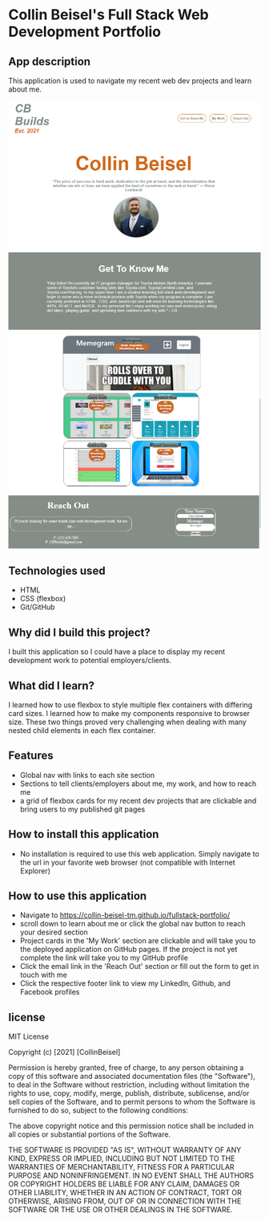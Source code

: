 # Collin Beisel's Full Stack Web Development Portfolio

## App description
This application is used to navigate my recent web dev projects and learn about me.

![Image of the top nav and hero section](https://github.com/collin-beisel-tm/fullstack-portfolio/blob/main/assets/Images/readme-screenshot1.PNG
)
![Image of the My Work section](https://github.com/collin-beisel-tm/fullstack-portfolio/blob/main/assets/Images/readme-screenshot-2.PNG
)
## Technologies used
- HTML
- CSS (flexbox)
- Git/GitHub

## Why did I build this project?
I built this application so I could have a place to display my recent development work to potential employers/clients.


## What did I learn?
I learned how to use flexbox to style multiple flex containers with differing card sizes. I learned how to make my components responsive to browser size. These two things proved very challenging when dealing with many nested child elements in each flex container.

## Features
- Global nav with links to each site section
- Sections to tell clients/employers about me, my work, and how to reach me
- a grid of flexbox cards for my recent dev projects that are clickable and bring users to my published git pages

## How to install this application
- No installation is required to use this web application. Simply navigate to the url in your favorite web browser (not compatible with Internet Explorer)

## How to use this application
- Navigate to https://collin-beisel-tm.github.io/fullstack-portfolio/
- scroll down to learn about me or click the global nav button to reach your desired section
- Project cards in the 'My Work' section are clickable and will take you to the deployed application on GitHub pages. If the project is not yet complete the link will take you to my GitHub profile
- Click the email link in the 'Reach Out' section or fill out the form to get in touch with me
- Click the respective footer link to view my LinkedIn, Github, and Facebook profiles

## license
MIT License

Copyright (c) [2021] [CollinBeisel]

Permission is hereby granted, free of charge, to any person obtaining a copy
of this software and associated documentation files (the "Software"), to deal
in the Software without restriction, including without limitation the rights
to use, copy, modify, merge, publish, distribute, sublicense, and/or sell
copies of the Software, and to permit persons to whom the Software is
furnished to do so, subject to the following conditions:

The above copyright notice and this permission notice shall be included in all
copies or substantial portions of the Software.

THE SOFTWARE IS PROVIDED "AS IS", WITHOUT WARRANTY OF ANY KIND, EXPRESS OR
IMPLIED, INCLUDING BUT NOT LIMITED TO THE WARRANTIES OF MERCHANTABILITY,
FITNESS FOR A PARTICULAR PURPOSE AND NONINFRINGEMENT. IN NO EVENT SHALL THE
AUTHORS OR COPYRIGHT HOLDERS BE LIABLE FOR ANY CLAIM, DAMAGES OR OTHER
LIABILITY, WHETHER IN AN ACTION OF CONTRACT, TORT OR OTHERWISE, ARISING FROM,
OUT OF OR IN CONNECTION WITH THE SOFTWARE OR THE USE OR OTHER DEALINGS IN THE
SOFTWARE.